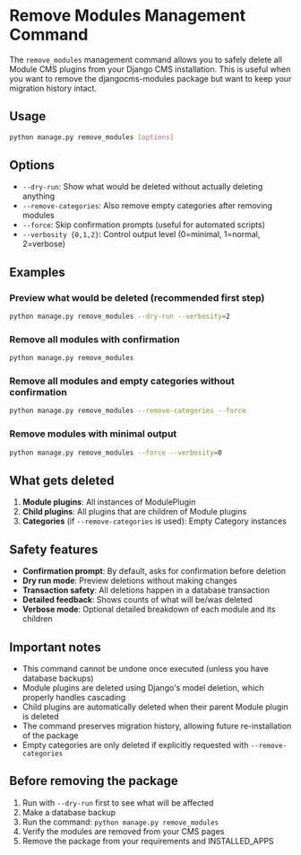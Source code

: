 # Remove Modules Management Command

The `remove_modules` management command allows you to safely delete all Module CMS plugins from your Django CMS installation. This is useful when you want to remove the djangocms-modules package but want to keep your migration history intact.

## Usage

```bash
python manage.py remove_modules [options]
```

## Options

- `--dry-run`: Show what would be deleted without actually deleting anything
- `--remove-categories`: Also remove empty categories after removing modules
- `--force`: Skip confirmation prompts (useful for automated scripts)
- `--verbosity {0,1,2}`: Control output level (0=minimal, 1=normal, 2=verbose)

## Examples

### Preview what would be deleted (recommended first step)
```bash
python manage.py remove_modules --dry-run --verbosity=2
```

### Remove all modules with confirmation
```bash
python manage.py remove_modules
```

### Remove all modules and empty categories without confirmation
```bash
python manage.py remove_modules --remove-categories --force
```

### Remove modules with minimal output
```bash
python manage.py remove_modules --force --verbosity=0
```

## What gets deleted

1. **Module plugins**: All instances of ModulePlugin
2. **Child plugins**: All plugins that are children of Module plugins
3. **Categories** (if `--remove-categories` is used): Empty Category instances

## Safety features

- **Confirmation prompt**: By default, asks for confirmation before deletion
- **Dry run mode**: Preview deletions without making changes
- **Transaction safety**: All deletions happen in a database transaction
- **Detailed feedback**: Shows counts of what will be/was deleted
- **Verbose mode**: Optional detailed breakdown of each module and its children

## Important notes

- This command cannot be undone once executed (unless you have database backups)
- Module plugins are deleted using Django's model deletion, which properly handles cascading
- Child plugins are automatically deleted when their parent Module plugin is deleted
- The command preserves migration history, allowing future re-installation of the package
- Empty categories are only deleted if explicitly requested with `--remove-categories`

## Before removing the package

1. Run with `--dry-run` first to see what will be affected
2. Make a database backup
3. Run the command: `python manage.py remove_modules`
4. Verify the modules are removed from your CMS pages
5. Remove the package from your requirements and INSTALLED_APPS
